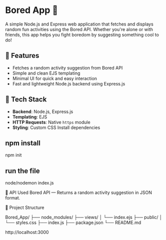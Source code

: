 # Bored App 🎲

A simple Node.js and Express web application that fetches and displays random fun activities using the Bored API. Whether you're alone or with friends, this app helps you fight boredom by suggesting something cool to do!

## 🚀 Features

- Fetches a random activity suggestion from Bored API
- Simple and clean EJS templating
- Minimal UI for quick and easy interaction
- Fast and lightweight Node.js backend using Express.js

## 🧰 Tech Stack

- **Backend**: Node.js, Express.js
- **Templating**: EJS
- **HTTP Requests**: Native `https` module
- **Styling**: Custom CSS
Install dependencies

## npm install
npm init

## run the file
node/nodemon index.js

🔗 API Used
Bored API — Returns a random activity suggestion in JSON format.

📁 Project Structure

Bored_App/
├── node_modules/
├── views/
│   └── index.ejs
├── public/
│   └── styles.css
├── index.js
├── package.json
└── README.md

http://localhost:3000

